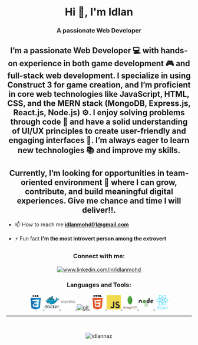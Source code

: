 <h1 align="center">Hi 👋, I'm Idlan</h1>
<h3 align="center">A passionate Web Developer</h3>

<h2 align= "center">I’m a passionate Web Developer 💻 with hands-on experience in both game development 🎮 and full-stack web development. I specialize in using Construct 3 for game creation, and I’m proficient in core web technologies like JavaScript, HTML, CSS, and the MERN stack (MongoDB, Express.js, React.js, Node.js) ⚙️. I enjoy solving problems through code 🧠 and have a solid understanding of UI/UX principles to create user-friendly and engaging interfaces 🎨. I’m always eager to learn new technologies 📚 and improve my skills. </h2>

<h2 align= "center">Currently, I’m looking for opportunities in team-oriented environment 🤝 where I can grow, contribute, and build meaningful digital experiences. Give me chance and time I will deliver!!. </h2>



- 📫 How to reach me **idlanmohd01@gmail.com**

- ⚡ Fun fact **I'm the most introvert person among the extrovert**

<h3 align="center">Connect with me:</h3>
<p align="center">
<a href="www.linkedin.com/in/idlanmohd" target="blank"><img align="center" src="https://raw.githubusercontent.com/rahuldkjain/github-profile-readme-generator/master/src/images/icons/Social/linked-in-alt.svg" alt="www.linkedin.com/in/idlanmohd" height="30" width="40" /></a>
</p>

<h3 align="center">Languages and Tools:</h3>
<p align="center"> <a href="https://www.w3schools.com/css/" target="_blank" rel="noreferrer"> <img src="https://raw.githubusercontent.com/devicons/devicon/master/icons/css3/css3-original-wordmark.svg" alt="css3" width="40" height="40"/> </a> <a href="https://www.docker.com/" target="_blank" rel="noreferrer"> <img src="https://raw.githubusercontent.com/devicons/devicon/master/icons/docker/docker-original-wordmark.svg" alt="docker" width="40" height="40"/> </a> <a href="https://expressjs.com" target="_blank" rel="noreferrer"> <img src="https://raw.githubusercontent.com/devicons/devicon/master/icons/express/express-original-wordmark.svg" alt="express" width="40" height="40"/> </a> <a href="https://git-scm.com/" target="_blank" rel="noreferrer"> <img src="https://www.vectorlogo.zone/logos/git-scm/git-scm-icon.svg" alt="git" width="40" height="40"/> </a> <a href="https://www.w3.org/html/" target="_blank" rel="noreferrer"> <img src="https://raw.githubusercontent.com/devicons/devicon/master/icons/html5/html5-original-wordmark.svg" alt="html5" width="40" height="40"/> </a> <a href="https://developer.mozilla.org/en-US/docs/Web/JavaScript" target="_blank" rel="noreferrer"> <img src="https://raw.githubusercontent.com/devicons/devicon/master/icons/javascript/javascript-original.svg" alt="javascript" width="40" height="40"/> </a> <a href="https://www.mongodb.com/" target="_blank" rel="noreferrer"> <img src="https://raw.githubusercontent.com/devicons/devicon/master/icons/mongodb/mongodb-original-wordmark.svg" alt="mongodb" width="40" height="40"/> </a> <a href="https://nodejs.org" target="_blank" rel="noreferrer"> <img src="https://raw.githubusercontent.com/devicons/devicon/master/icons/nodejs/nodejs-original-wordmark.svg" alt="nodejs" width="40" height="40"/> </a> <a href="https://reactjs.org/" target="_blank" rel="noreferrer"> <img src="https://raw.githubusercontent.com/devicons/devicon/master/icons/react/react-original-wordmark.svg" alt="react" width="40" height="40"/> </a> </p>
<hr>
<br>

<!-- <p align="center"><img align="center" src="https://github-readme-stats.vercel.app/api?username=idlannaz&show_icons=true&locale=en" alt="idlannaz" /></p>
<br>

<p align="center"><img align="center" src="https://github-readme-streak-stats.herokuapp.com/?user=idlannaz&" alt="idlannaz" /></p>
<br>  -->

<!--<p align="center"><img  src="https://github-readme-stats.vercel.app/api/top-langs?username=idlannaz&show_icons=true&locale=en&layout=compact" alt="idlannaz" /></p>-->
<p align="center"> <img src="https://komarev.com/ghpvc/?username=idlannaz&label=Profile%20views&color=0e75b6&style=flat" alt="idlannaz" /> </p>


